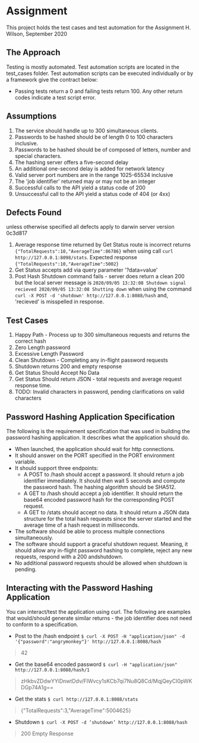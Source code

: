 # Assignment
This project holds the test cases and test automation for the Assignment
H. Wilson, September 2020 

## The Approach 
Testing is mostly automated.
Test automation scripts are located in the test_cases folder.
Test automation scripts can be executed individually or by a framework give the contract below:
- Passing tests return a 0 and failing tests return 100. Any other return codes indicate a test script error.

## Assumptions 
1. The service should handle up to 300 simultaneous clients.
2. Passwords to be hashed should be of length 0 to 100 characters inclusive.
3. Passwords to be hashed should be of composed of letters, number and special characters.
4. The hashing server offers a five-second delay 
5. An additional one-second delay is added for network latency
6. Valid server port numbers are in the range 1025-65534 inclusive 
7. The 'job identifier' returned may or may not be an integer 
8. Successful calls to the API yield a status code of 200
9. Unsuccessful call to the API yield a status code of 404 (or 4xx)
    
## Defects Found 
unless otherwise specified all defects apply to darwin server version 0c3d817
1. Average response time returned by Get Status route is incorrect returns `{"TotalRequests":10,"AverageTime":86786}` when using call `curl http://127.0.0.1:8098/stats`. Expected response `{"TotalRequests":10,"AverageTime":5002}`
2. Get Status accepts add via query parameter '?data=value'  
3. Post Hash Shutdown command fails - server does return a clean 200 but the local server message is 
`2020/09/05 13:32:08 Shutdown signal recieved
2020/09/05 13:32:08 Shutting down` when using the command `curl -X POST -d 'shutdown' http://127.0.0.1:8088/hash`
and, 'recieved' is misspelled in response.


## Test Cases 
1. Happy Path - Process up to 300 simultaneous requests and returns the correct hash 
2. Zero Length password
3. Excessive Length Password
4. Clean Shutdown - Completing any in-flight password requests
5. Shutdown returns 200 and empty response 
6. Get Status Should Accept No Data 
7. Get Status Should return JSON - total requests and average request response time. 
8. TODO: Invalid characters in password, pending clarifications on valid characters  
 
 

## Password Hashing Application Specification
The following is the requirement specification that was used in building the password hashing
application.  It describes what the application 	should  do.

* When launched, the application should wait for http connections.
* It should answer on the PORT specified in the PORT environment variable.
* It should support three endpoints:
   * A POST to /hash should accept a password. It should return a job identifier immediately. It should then wait 5 seconds and compute the password hash. The hashing algorithm should be SHA512.
   * A GET to /hash should accept a job identifier. It should return the base64 encoded password hash for the corresponding POST request.
   * A GET to /stats  should accept no data.  It should return a JSON data structure for the total hash requests since the server started and the average time of a hash request in milliseconds.
* The software should be able to process multiple connections simultaneously.
* The software should support a graceful shutdown request. Meaning, it should allow any in-flight password hashing to complete, reject any new requests, respond with a 200 andshutdown.
* No additional password requests should be allowed when shutdown is pending.

## Interacting with the Password Hashing Application

You can interact/test the application using curl.  The following are examples that would/should
generate similar returns - the job identifier does not need to conform to a specification.

* Post to the /hash endpoint
`$ curl -X POST -H "application/json" -d '{"password":"angrymonkey"}' http://127.0.0.1:8088/hash`
> 42

* Get the base64 encoded password
`$ curl -H "application/json" http://127.0.0.1:8088/hash/1`
> zHkbvZDdwYYiDnwtDdv/FIWvcy1sKCb7qi7Nu8Q8Cd/MqjQeyCI0pWKDGp74A1g==

* Get the stats
`$ curl http://127.0.0.1:8088/stats`
> {"TotalRequests":3,"AverageTime":5004625}

* Shutdown
`$ curl -X POST -d ‘shutdown’ http://127.0.0.1:8088/hash`
> 200 Empty Response
